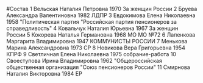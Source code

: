 #Состав
1 Вельская Наталия Петровна 1970 За женщин России
2 Бруева Александра Валентиновна 1982 ЛДПР
3 Евдокимова Елена Николаевна 1958 \"Политическая партия \"Российская партия пенсионеров за справедливость\"
4 Ковальчук Наталия Юрьевна 1967 За женщин России
5 Кокорева Наталья Германовна 1968 МО МО №72
6 Лапенкова Маргарита Владимировна 1947 КОММУНИСТЫ РОССИИ
7 Менькова Марина Александровна 1973 СР
8 Новикова Вера Григорьевна 1954 КПРФ
9 Светличная Елена Николаевна 1975 собрание-работа
10 Своеступова Ирина Владимировна 1962 \"Общероссийская общественная организация \"Союз пенсионеров России\"
11 Смирнова Наталия Викторовна 1984 ЕР
